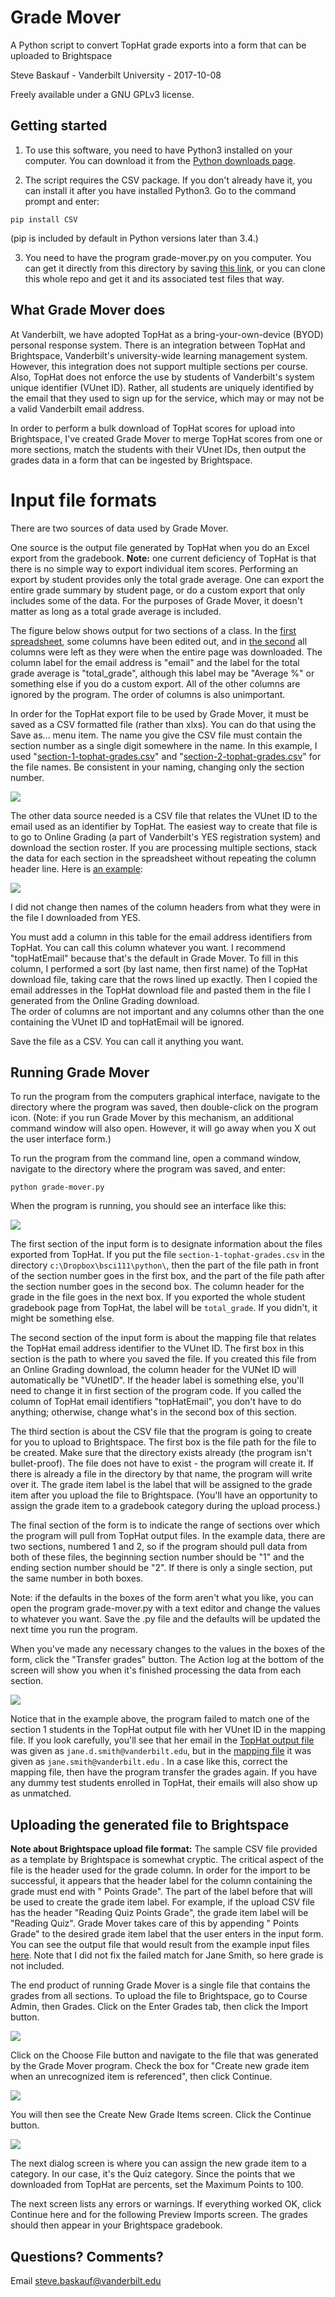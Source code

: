# Grade Mover
A Python script to convert TopHat grade exports into a form that can be uploaded to Brightspace

Steve Baskauf - Vanderbilt University - 2017-10-08

Freely available under a GNU GPLv3 license.

## Getting started
1. To use this software, you need to have Python3 installed on your computer.  You can download it from the [Python downloads page](https://www.python.org/downloads/).

2. The script requires the CSV package.  If you don't already have it, you can install it after you have installed Python3.  Go to the command prompt and enter:
```
pip install CSV
```
(pip is included by default in Python versions later than 3.4.)

3. You need to have the program grade-mover.py on you computer.  You can get it directly from this directory by saving [this link](https://raw.githubusercontent.com/baskaufs/msc/master/python/grade-mover/grade-mover.py), or you can clone this whole repo and get it and its associated test files that way.

## What Grade Mover does

At Vanderbilt, we have adopted TopHat as a bring-your-own-device (BYOD) personal response system.  There is an integration between TopHat and Brightspace, Vanderbilt's university-wide learning management system. However, this integration does not support multiple sections per course.  Also, TopHat does not enforce the use by students of Vanderbilt's system unique identifier (VUnet ID). Rather, all students are uniquely identified by the email that they used to sign up for the service, which may or may not be a valid Vanderbilt email address.

In order to perform a bulk download of TopHat scores for upload into Brightspace, I've created Grade Mover to merge TopHat scores from one or more sections, match the students with their VUnet IDs, then output the grades data in a form that can be ingested by Brightspace.

# Input file formats

There are two sources of data used by Grade Mover.  

One source is the output file generated by TopHat when you do an Excel export from the gradebook.  **Note:** one current deficiency of TopHat is that there is no simple way to export individual item scores.  Performing an export by student provides only the total grade average.  One can export the entire grade summary by student page, or do a custom export that only includes some of the data.  For the purposes of Grade Mover, it doesn't matter as long as a total grade average is included.  

The figure below shows output for two sections of a class.  In the [first spreadsheet](section-1-tophat-grades.csv), some columns have been edited out, and in [the second](section-2-tophat-grades.csv) all columns were left as they were when the entire page was downloaded.  The column label for the email address is "email" and the label for the total grade average is "total_grade", although this label may be "Average %" or something else if you do a custom export.  All of the other columns are ignored by the program.  The order of columns is also unimportant.  

In order for the TopHat export file to be used by Grade Mover, it must be saved as a CSV formatted file (rather than xlxs). You can do that using the Save as... menu item.  The name you give the CSV file must contain the section number as a single digit somewhere in the name. In this example, I used "[section-1-tophat-grades.csv](section-1-tophat-grades.csv)" and "[section-2-tophat-grades.csv](section-2-tophat-grades.csv)" for the file names.  Be consistent in your naming, changing only the section number.

![](image/tophat-screenshot.png)

The other data source needed is a CSV file that relates the VUnet ID to the email used as an identifier by TopHat. The easiest way to create that file is to go to Online Grading (a part of Vanderbilt's YES registration system) and download the section roster.  If you are processing multiple sections, stack the data for each section in the spreadsheet without repeating the column header line.  Here is [an example](vunetid-email.csv):

![](image/online-grading-tophat-email-screenshot.png)

I did not change then names of the column headers from what they were in the file I downloaded from YES.  

You must add a column in this table for the email address identifiers from TopHat.  You can call this column whatever you want.  I recommend "topHatEmail" because that's the default in Grade Mover.  To fill in this column, I performed a sort (by last name, then first name) of the TopHat download file, taking care that the rows lined up exactly.  Then I copied the email addresses in the TopHat download file and pasted them in the file I generated from the Online Grading download.  
The order of columns are not important and any columns other than the one containing the VUnet ID and topHatEmail will be ignored.

Save the file as a CSV.  You can call it anything you want.  

## Running Grade Mover

To run the program from the computers graphical interface, navigate to the directory where the program was saved, then double-click on the program icon.  (Note: if you run Grade Mover by this mechanism, an additional command window will also open.  However, it will go away when you X out the user interface form.)

To run the program from the command line, open a command window, navigate to the directory where the program was saved, and enter:
```
python grade-mover.py
```

When the program is running, you should see an interface like this:

![](image/gui-screenshot.png)

The first section of the input form is to designate information about the files exported from TopHat.  If you put the file ```section-1-tophat-grades.csv``` in the directory ```c:\Dropbox\bsci111\python\```, then the part of the file path in front of the section number goes in the first box, and the part of the file path after the section number goes in the second box.  The column header for the grade in the file goes in the next box.  If you exported the whole student gradebook page from TopHat, the label will be ```total_grade```.  If you didn't, it might be something else.  

The second section of the input form is about the mapping file that relates the TopHat email address identifier to the VUnet ID.  The first box in this section is the path to where you saved the file.  If you created this file from an Online Grading download, the column header for the VUNet ID will automatically be "VUnetID".  If the header label is something else, you'll need to change it in first section of the program code. If you called the column of TopHat email identifiers "topHatEmail", you don't have to do anything; otherwise, change what's in the second box of this section.  

The third section is about the CSV file that the program is going to create for you to upload to Brightspace.  The first box is the file path for the file to be created.  Make sure that the directory exists already (the program isn't bullet-proof).  The file does not have to exist - the program will create it.  If there is already a file in the directory by that name, the program will write over it.  The grade item label is the label that will be assigned to the grade item after you upload the file to Brightspace.  (You'll have an opportunity to assign the grade item to a gradebook category during the upload process.)

The final section of the form is to indicate the range of sections over which the program will pull from TopHat output files.  In the example data, there are two sections, numbered 1 and 2, so if the program should pull data from both of these files, the beginning section number should be "1" and the ending section number should be "2".  If there is only a single section, put the same number in both boxes.

Note: if the defaults in the boxes of the form aren't what you like, you can open the program grade-mover.py with a text editor and change the values to whatever you want.  Save the .py file and the defaults will be updated the next time you run the program.

When you've made any necessary changes to the values in the boxes of the form, click the "Transfer grades" button.  The Action log at the bottom of the screen will show you when it's finished processing the data from each section.  

![](image/log-screenshot.png)

Notice that in the example above, the program failed to match one of the section 1 students in the TopHat output file with her VUnet ID in the mapping file.  If you look carefully, you'll see that her email in the [TopHat output file](section-1-tophat-grades.csv) was given as ```jane.d.smith@vanderbilt.edu```, but in the [mapping file](vunetid-email.csv) it was given as ```jane.smith@vanderbilt.edu``` .  In a case like this, correct the mapping file, then have the program transfer the grades again.  If you have any dummy test students enrolled in TopHat, their emails will also show up as unmatched.

## Uploading the generated file to Brightspace

**Note about Brightspace upload file format:** The sample CSV file provided as a template by Brightspace is somewhat cryptic.  The critical aspect of the file is the header used for the grade column.  In order for the import to be successful, it appears that the header label for the column containing the grade must end with " Points Grade".  The part of the label before that will be used to create the grade item label.  For example, if the upload CSV file has the header "Reading Quiz Points Grade", the grade item label will be "Reading Quiz".  Grade Mover takes care of this by appending " Points Grade" to the desired grade item label that the user enters in the input form.  You can see the output file that would result from the example input files [here](brightspace-upload.csv). Note that I did not fix the failed match for Jane Smith, so here grade is not included.

The end product of running Grade Mover is a single file that contains the grades from all sections.  To upload the file to Brightspace, go to Course Admin, then Grades.  Click on the Enter Grades tab, then click the Import button.  

![](image/import-dialog.png)

Click on the Choose File button and navigate to the file that was generated by the Grade Mover program.  Check the box for "Create new grade item when an unrecognized item is referenced", then click Continue.

![](image/new-item.png)

You will then see the Create New Grade Items screen.  Click the Continue button.

![](image/new-item-properties.png)

The next dialog screen is where you can assign the new grade item to a category.  In our case, it's the Quiz category.  Since the points that we downloaded from TopHat are percents, set the Maximum Points to 100.  

The next screen lists any errors or warnings.  If everything worked OK, click Continue here and for the following Preview Imports screen.  The grades should then appear in your Brightspace gradebook.

## Questions? Comments?

Email steve.baskauf@vanderbilt.edu
